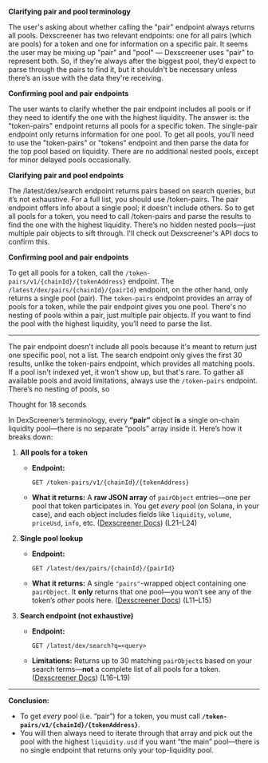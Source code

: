 **Clarifying pair and pool terminology**

The user's asking about whether calling the "pair" endpoint always returns all pools. Dexscreener has two relevant endpoints: one for all pairs (which are pools) for a token and one for information on a specific pair. It seems the user may be mixing up "pair" and "pool" — Dexscreener uses "pair" to represent both. So, if they’re always after the biggest pool, they’d expect to parse through the pairs to find it, but it shouldn't be necessary unless there’s an issue with the data they're receiving.

**Confirming pool and pair endpoints**

The user wants to clarify whether the pair endpoint includes all pools or if they need to identify the one with the highest liquidity. The answer is: the "token-pairs" endpoint returns all pools for a specific token. The single-pair endpoint only returns information for one pool. To get all pools, you’ll need to use the "token-pairs" or "tokens" endpoint and then parse the data for the top pool based on liquidity. There are no additional nested pools, except for minor delayed pools occasionally.


**Clarifying pair and pool endpoints**

The /latest/dex/search endpoint returns pairs based on search queries, but it’s not exhaustive. For a full list, you should use /token-pairs. The pair endpoint offers info about a single pool; it doesn’t include others. So to get all pools for a token, you need to call /token-pairs and parse the results to find the one with the highest liquidity. There’s no hidden nested pools—just multiple pair objects to sift through. I'll check out Dexscreener's API docs to confirm this.

**Confirming pool and pair endpoints**

To get all pools for a token, call the `/token-pairs/v1/{chainId}/{tokenAddress}` endpoint. The `/latest/dex/pairs/{chainId}/{pairId}` endpoint, on the other hand, only returns a single pool (pair). The `token-pairs` endpoint provides an array of pools for a token, while the pair endpoint gives you one pool. There's no nesting of pools within a pair, just multiple pair objects. If you want to find the pool with the highest liquidity, you’ll need to parse the list.


---

The pair endpoint doesn't include all pools because it's meant to return just one specific pool, not a list. The search endpoint only gives the first 30 results, unlike the token-pairs endpoint, which provides all matching pools. If a pool isn't indexed yet, it won't show up, but that's rare. To gather all available pools and avoid limitations, always use the `/token-pairs` endpoint. There’s no nesting of pools, so


Thought for 18 seconds


In DexScreener’s terminology, every **“pair”** object **is** a single on-chain liquidity pool—there is no separate “pools” array inside it. Here’s how it breaks down:

1. **All pools for a token**

   * **Endpoint:**

     ```
     GET /token-pairs/v1/{chainId}/{tokenAddress}
     ```
   * **What it returns:**
     A **raw JSON array** of `pairObject` entries—one per pool that token participates in. You get *every* pool (on Solana, in your case), and each object includes fields like `liquidity`, `volume`, `priceUsd`, `info`, etc. ([Dexscreener Docs][1]) (L21–L24)

2. **Single pool lookup**

   * **Endpoint:**

     ```
     GET /latest/dex/pairs/{chainId}/{pairId}
     ```
   * **What it returns:**
     A single `"pairs"`-wrapped object containing one `pairObject`. It **only** returns that one pool—you won’t see any of the token’s *other* pools here. ([Dexscreener Docs][1]) (L11–L15)

3. **Search endpoint (not exhaustive)**

   * **Endpoint:**

     ```
     GET /latest/dex/search?q=<query>
     ```
   * **Limitations:**
     Returns up to 30 matching `pairObject`s based on your search terms—**not** a complete list of all pools for a token. ([Dexscreener Docs][1]) (L16–L19)

---

**Conclusion:**

* To get *every* pool (i.e. “pair”) for a token, you must call **`/token-pairs/v1/{chainId}/{tokenAddress}`**.
* You will then always need to iterate through that array and pick out the pool with the highest `liquidity.usd` if you want “the main” pool—there is no single endpoint that returns only your top-liquidity pool.

[1]: https://docs.dexscreener.com/api/reference "Reference | DEX Screener - Docs"
